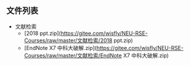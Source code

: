 

## 文件列表

- 文献检索
    - [2018 ppt.zip](https://gitee.com/wisfly/NEU-RSE-Courses/raw/master/文献检索/2018 ppt.zip)
    - [EndNote X7 中科大破解.zip](https://gitee.com/wisfly/NEU-RSE-Courses/raw/master/文献检索/EndNote X7 中科大破解.zip)
